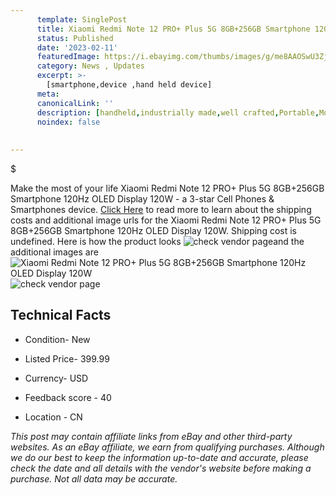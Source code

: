 ```yaml
---
      template: SinglePost
      title: Xiaomi Redmi Note 12 PRO+ Plus 5G 8GB+256GB Smartphone 120Hz OLED Display 120W
      status: Published
      date: '2023-02-11'
      featuredImage: https://i.ebayimg.com/thumbs/images/g/me8AAOSwU3ZjprS~/s-l225.jpg
      category: News , Updates
      excerpt: >-
        [smartphone,device ,hand held device]
      meta:
      canonicalLink: ''
      description: [handheld,industrially made,well crafted,Portable,Mobile,Compact,Convenient,Lightweight,Maneuverable,Man-portable,Miniature,Carriable,Hand-held,Light,Holdable,Transportable,Mobile device,Pocket-sized,On-the-go,Wireless,Cordless,Compact size,Convenient size, smartphone,device ,hand held device]
      noindex: false
      
        
---
```

$

Make the most of your life Xiaomi Redmi Note 12 PRO+ Plus 5G 8GB+256GB Smartphone 120Hz OLED Display 120W - a 3-star Cell Phones & Smartphones device. [Click Here](https://www.ebay.com/itm/175546950803?hash=item28df69e493%3Ag%3Ame8AAOSwU3ZjprS%7E&mkevt=1&mkcid=1&mkrid=711-53200-19255-0&campid=%253CePNCampaignId%253E&customid=%253CreferenceId%253E&toolid=10049) to read more to learn about the shipping costs and additional image urls for the Xiaomi Redmi Note 12 PRO+ Plus 5G 8GB+256GB Smartphone 120Hz OLED Display 120W. Shipping cost is undefined. Here is how the product looks ![check vendor page](https://i.ebayimg.com/thumbs/images/g/me8AAOSwU3ZjprS~/s-l225.jpg)and the additional images are![Xiaomi Redmi Note 12 PRO+ Plus 5G 8GB+256GB Smartphone 120Hz OLED Display 120W](https://i.ebayimg.com/images/g/me8AAOSwU3ZjprS~/s-l1200.jpg)![check vendor page](https://origin-galleryplus.ebayimg.com/ws/web/175546950803_2_0_1/225x225.jpg,https://origin-galleryplus.ebayimg.com/ws/web/175546950803_3_0_1/225x225.jpg,https://origin-galleryplus.ebayimg.com/ws/web/175546950803_4_0_1/225x225.jpg,https://origin-galleryplus.ebayimg.com/ws/web/175546950803_5_0_1/225x225.jpg,https://origin-galleryplus.ebayimg.com/ws/web/175546950803_6_0_1/225x225.jpg,https://origin-galleryplus.ebayimg.com/ws/web/175546950803_7_0_1/225x225.jpg,https://origin-galleryplus.ebayimg.com/ws/web/175546950803_8_0_1/225x225.jpg)



 ## Technical Facts 



     
      

 - Condition- New 


      

 - Listed Price- 399.99 


      

 - Currency- USD 


      

 - Feedback score - 40 


      

 - Location - CN 


      
      

 *_This post may contain affiliate links from eBay and other third-party websites. As an eBay affiliate, we earn from qualifying purchases. Although we do our best to keep the information up-to-date and accurate, please check the date and all details with the vendor's website before making a purchase. Not all data may be accurate._*






